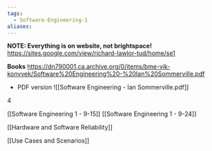 ```yaml
---
tags:
  - Software-Engineering-1
aliases:
---
```

**NOTE: Everything is on website, not brightspace!**
https://sites.google.com/view/richard-lawlor-tud/home/se1

**Books**
https://dn790001.ca.archive.org/0/items/bme-vik-konyvek/Software%20Engineering%20-%20Ian%20Sommerville.pdf
- PDF version
![[Software Engineering - Ian Sommerville.pdf]]

4

[[Software Engineering 1 - 9-15]]
[[Software Engineering 1 - 9-24]]

[[Hardware and Software Reliability]]

[[Use Cases and Scenarios]]